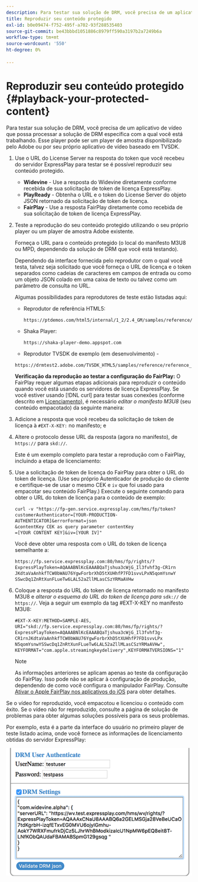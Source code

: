 ```yaml
---
description: Para testar sua solução de DRM, você precisa de um aplicativo de vídeo que possa processar a solução de DRM específica com a qual você está trabalhando. Esse player pode ser um player de amostra disponibilizado pelo Adobe ou por seu próprio aplicativo de vídeo baseado em TVSDK.
title: Reproduzir seu conteúdo protegido
exl-id: b0e09474-f752-495f-a702-93f288535403
source-git-commit: be43bbbd1051886c8979ff590a3197b2a7249b6a
workflow-type: tm+mt
source-wordcount: '550'
ht-degree: 0%

---
```


# Reproduzir seu conteúdo protegido {#playback-your-protected-content}

Para testar sua solução de DRM, você precisa de um aplicativo de vídeo que possa processar a solução de DRM específica com a qual você está trabalhando. Esse player pode ser um player de amostra disponibilizado pelo Adobe ou por seu próprio aplicativo de vídeo baseado em TVSDK.

1. Use o URL do License Server na resposta do token que você recebeu do servidor ExpressPlay para testar se é possível reproduzir seu conteúdo protegido.

   * **Widevine** - Use a resposta do Widevine diretamente conforme recebida de sua solicitação de token de licença ExpressPlay.
   * **PlayReady** - Obtenha o URL e o token do License Server do objeto JSON retornado da solicitação de token de licença.
   * **FairPlay** - Use a resposta FairPlay diretamente como recebida de sua solicitação de token de licença ExpressPlay.

1. Teste a reprodução do seu conteúdo protegido utilizando o seu próprio player ou um player de amostra Adobe existente.

   Forneça o URL para o conteúdo protegido (o local do manifesto M3U8 ou MPD, dependendo da solução de DRM que você está testando).

   Dependendo da interface fornecida pelo reprodutor com o qual você testa, talvez seja solicitado que você forneça o URL de licença e o token separados como cadeias de caracteres em campos de entrada ou como um objeto JSON colado em uma caixa de texto ou talvez como um parâmetro de consulta no URL.

   Algumas possibilidades para reprodutores de teste estão listadas aqui:

   * Reprodutor de referência HTML5:

      ```
      https://ptdemos.com/html5/internal/1_2/2.4_GM/samples/reference/reference_player.html
      ```

   * Shaka Player:

      ```
      https://shaka-player-demo.appspot.com
      ```

   * Reprodutor TVSDK de exemplo (em desenvolvimento) -

   ```
   https://drmtest2.adobe.com/TVSDK_HTML5/samples/reference/reference_player.html
   ```

   **Verificação da reprodução ao testar a configuração do FairPlay:** O FairPlay requer algumas etapas adicionais para reproduzir o conteúdo quando você está usando os servidores de licença ExpressPlay. Se você estiver usando [!DNL curl] para testar suas conexões (conforme descrito em [Licenciamento](../../multi-drm-workflows/quick-start/handle-the-licensing.md)), é necessário *editar o manifesto M3U8* (seu conteúdo empacotado) da seguinte maneira:

1. Adicione a resposta que você recebeu da solicitação de token de licença à `#EXT-X-KEY:` no manifesto; e
1. Altere o protocolo desse URL da resposta (agora no manifesto), de `https://` para `skd://`.

   Este é um exemplo completo para testar a reprodução com o FairPlay, incluindo a etapa de licenciamento:

1. Use a solicitação de token de licença do FairPlay para obter o URL do token de licença. (Use seu próprio Autenticador de produção do cliente e certifique-se de usar o mesmo CEK e `iv` que foi usado para empacotar seu conteúdo FairPlay.) Execute o seguinte comando para obter o URL do token de licença para o conteúdo de exemplo:

   ```
   curl -v "https://fp-gen.service.expressplay.com/hms/fp/token? 
   customerAuthenticator=[YOUR-PRODUCTION-AUTHENTICATOR]&errorFormat=json 
   &contentKey CEK as query parameter contentKey 
   =[YOUR CONTENT KEY]&iv=[YOUR IV]"
   ```

   Você deve obter uma resposta com o URL do token de licença semelhante a:

   ```
   https://fp.service.expressplay.com:80/hms/fp/rights/? 
   ExpressPlayToken=AQAAABNlKcEAAABQaTjshua3cWjG_Il3fvhf3g-CR1rn 
   JKdtaVaAnhkfTCW0bWAU76YgwForbrXhD5tXUHhfP7FD1svvLPxN5qomYsnwY 
   SSwcDq1ZnRtXunFLueTw6LAL52aZllMLasCSzYRMaAVHw 
   ```

1. Coloque a resposta do URL do token de licença retornado no manifesto M3U8 e *alterar o esquema do URL do token de licença para* `sdk://` de `https://`. Veja a seguir um exemplo da tag #EXT-X-KEY no manifesto M3U8:

   ```
   #EXT-X-KEY:METHOD=SAMPLE-AES, 
   URI="skd://fp.service.expressplay.com:80/hms/fp/rights/? 
   ExpressPlayToken=AQAAABNlKcEAAABQaTjshua3cWjG_Il3fvhf3g- 
   CR1rnJKdtaVaAnhkfTCW0bWAU76YgwForbrXhD5tXUHhfP7FD1svvLPx 
   N5qomYsnwYSSwcDq1ZnRtXunFLueTw6LAL52aZllMLasCSzYRMaAVHw", 
   KEYFORMAT="com.apple.streamingkeydelivery",KEYFORMATVERSIONS="1"
   ```

   >[!NOTE]
   >
   >As informações anteriores se aplicam apenas ao teste da configuração do FairPlay. Isso pode não se aplicar à configuração de produção, dependendo de como você configura o manipulador FairPlay. Consulte [Ativar o Apple FairPlay nos aplicativos do iOS](../../../programming/tvsdk-3x-ios-prog/ios-3x-drm-content-security/ios-3x-apple-fairplay-tvsdk.md) para obter detalhes.

Se o vídeo for reproduzido, você empacotou e licenciou o conteúdo com êxito. Se o vídeo não for reproduzido, consulte a página de solução de problemas para obter algumas soluções possíveis para os seus problemas.

<!--<a id="example_603D92A1F3924467B5D66EC862B8F59C"></a>-->

Por exemplo, esta é a parte da interface do usuário no primeiro player de teste listado acima, onde você fornece as informações de licenciamento obtidas do servidor ExpressPlay:

<!--<a id="fig_zjy_q2c_rw"></a>-->

![](assets/sample-player-drm-settings-web.png)
